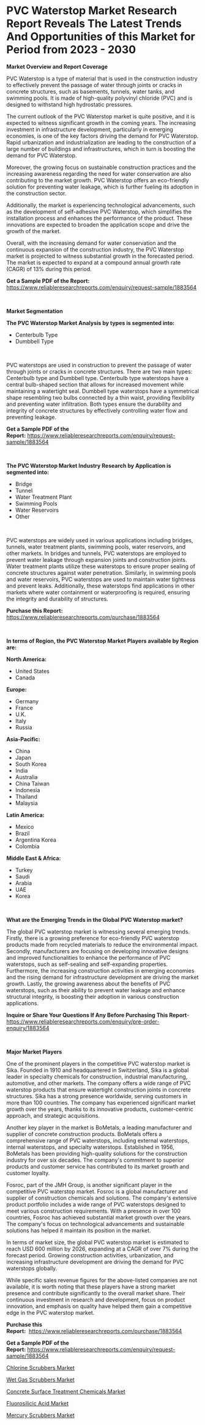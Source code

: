 <p><h1>PVC Waterstop Market Research Report Reveals The Latest Trends And Opportunities of this Market for Period from 2023 - 2030</h1></p><p><strong>Market Overview and Report Coverage</strong></p>
<p><p>PVC Waterstop is a type of material that is used in the construction industry to effectively prevent the passage of water through joints or cracks in concrete structures, such as basements, tunnels, water tanks, and swimming pools. It is made of high-quality polyvinyl chloride (PVC) and is designed to withstand high hydrostatic pressures.</p><p>The current outlook of the PVC Waterstop market is quite positive, and it is expected to witness significant growth in the coming years. The increasing investment in infrastructure development, particularly in emerging economies, is one of the key factors driving the demand for PVC Waterstop. Rapid urbanization and industrialization are leading to the construction of a large number of buildings and infrastructures, which in turn is boosting the demand for PVC Waterstop.</p><p>Moreover, the growing focus on sustainable construction practices and the increasing awareness regarding the need for water conservation are also contributing to the market growth. PVC Waterstop offers an eco-friendly solution for preventing water leakage, which is further fueling its adoption in the construction sector.</p><p>Additionally, the market is experiencing technological advancements, such as the development of self-adhesive PVC Waterstop, which simplifies the installation process and enhances the performance of the product. These innovations are expected to broaden the application scope and drive the growth of the market.</p><p>Overall, with the increasing demand for water conservation and the continuous expansion of the construction industry, the PVC Waterstop market is projected to witness substantial growth in the forecasted period. The market is expected to expand at a compound annual growth rate (CAGR) of 13% during this period.</p></p>
<p><strong>Get a Sample PDF of the Report:</strong> <a href="https://www.reliableresearchreports.com/enquiry/request-sample/1883564">https://www.reliableresearchreports.com/enquiry/request-sample/1883564</a></p>
<p>&nbsp;</p>
<p><strong>Market Segmentation</strong></p>
<p><strong>The PVC Waterstop Market Analysis by types is segmented into:</strong></p>
<p><ul><li>Centerbulb Type</li><li>Dumbbell Type</li></ul></p>
<p>&nbsp;</p>
<p><p>PVC waterstops are used in construction to prevent the passage of water through joints or cracks in concrete structures. There are two main types: Centerbulb type and Dumbbell type. Centerbulb type waterstops have a central bulb-shaped section that allows for increased movement while maintaining a watertight seal. Dumbbell type waterstops have a symmetrical shape resembling two bulbs connected by a thin waist, providing flexibility and preventing water infiltration. Both types ensure the durability and integrity of concrete structures by effectively controlling water flow and preventing leakage.</p></p>
<p><strong>Get a Sample PDF of the Report:</strong>&nbsp;<a href="https://www.reliableresearchreports.com/enquiry/request-sample/1883564">https://www.reliableresearchreports.com/enquiry/request-sample/1883564</a></p>
<p>&nbsp;</p>
<p><strong>The PVC Waterstop Market Industry Research by Application is segmented into:</strong></p>
<p><ul><li>Bridge</li><li>Tunnel</li><li>Water Treatment Plant</li><li>Swimming Pools</li><li>Water Reservoirs</li><li>Other</li></ul></p>
<p>&nbsp;</p>
<p><p>PVC waterstops are widely used in various applications including bridges, tunnels, water treatment plants, swimming pools, water reservoirs, and other markets. In bridges and tunnels, PVC waterstops are employed to prevent water leakage through expansion joints and construction joints. Water treatment plants utilize these waterstops to ensure proper sealing of concrete structures against water penetration. Similarly, in swimming pools and water reservoirs, PVC waterstops are used to maintain water tightness and prevent leaks. Additionally, these waterstops find applications in other markets where water containment or waterproofing is required, ensuring the integrity and durability of structures.</p></p>
<p><strong>Purchase this Report:</strong>&nbsp; <a href="https://www.reliableresearchreports.com/purchase/1883564">https://www.reliableresearchreports.com/purchase/1883564</a></p>
<p>&nbsp;</p>
<p><strong>In terms of Region, the PVC Waterstop Market Players available by Region are:</strong></p>
<p>
    <p> <strong> North America: </strong>
        <ul>
            <li>United States</li>
            <li>Canada</li>
        </ul>
        </p> 
    <p> <strong> Europe: </strong>
        <ul>
            <li>Germany</li>
            <li>France</li>
            <li>U.K.</li>
            <li>Italy</li>
            <li>Russia</li>
        </ul>
        </p> 
    <p> <strong> Asia-Pacific: </strong>
        <ul>
            <li>China</li>
            <li>Japan</li>
            <li>South Korea</li>
            <li>India</li>
            <li>Australia</li>
            <li>China Taiwan</li>
            <li>Indonesia</li>
            <li>Thailand</li>
            <li>Malaysia</li>
        </ul>
        </p> 
    <p> <strong> Latin America: </strong>
        <ul>
            <li>Mexico</li>
            <li>Brazil</li>
            <li>Argentina Korea</li>
            <li>Colombia</li>
        </ul>
        </p> 
    <p> <strong> Middle East & Africa: </strong>
        <ul>
            <li>Turkey</li>
            <li>Saudi</li>
            <li>Arabia</li>
            <li>UAE</li>
            <li>Korea</li>
        </ul>
    </p>
    </p>
<p>&nbsp;</p>
<p><strong>What are the Emerging Trends in the Global PVC Waterstop market?</strong></p>
<p><p>The global PVC waterstop market is witnessing several emerging trends. Firstly, there is a growing preference for eco-friendly PVC waterstop products made from recycled materials to reduce the environmental impact. Secondly, manufacturers are focusing on developing innovative designs and improved functionalities to enhance the performance of PVC waterstops, such as self-sealing and self-expanding properties. Furthermore, the increasing construction activities in emerging economies and the rising demand for infrastructure development are driving the market growth. Lastly, the growing awareness about the benefits of PVC waterstops, such as their ability to prevent water leakage and enhance structural integrity, is boosting their adoption in various construction applications.</p></p>
<p><strong>Inquire or Share Your Questions If Any Before Purchasing This Report</strong>- <a href="https://www.reliableresearchreports.com/enquiry/pre-order-enquiry/1883564">https://www.reliableresearchreports.com/enquiry/pre-order-enquiry/1883564</a></p>
<p>&nbsp;</p>
<p><strong>Major Market Players</strong></p>
<p><p>One of the prominent players in the competitive PVC waterstop market is Sika. Founded in 1910 and headquartered in Switzerland, Sika is a global leader in specialty chemicals for construction, industrial manufacturing, automotive, and other markets. The company offers a wide range of PVC waterstop products that ensure watertight construction joints in concrete structures. Sika has a strong presence worldwide, serving customers in more than 100 countries. The company has experienced significant market growth over the years, thanks to its innovative products, customer-centric approach, and strategic acquisitions. </p><p>Another key player in the market is BoMetals, a leading manufacturer and supplier of concrete construction products. BoMetals offers a comprehensive range of PVC waterstops, including external waterstops, internal waterstops, and specialty waterstops. Established in 1956, BoMetals has been providing high-quality solutions for the construction industry for over six decades. The company's commitment to superior products and customer service has contributed to its market growth and customer loyalty.</p><p>Fosroc, part of the JMH Group, is another significant player in the competitive PVC waterstop market. Fosroc is a global manufacturer and supplier of construction chemicals and solutions. The company's extensive product portfolio includes a wide range of PVC waterstops designed to meet various construction requirements. With a presence in over 100 countries, Fosroc has achieved substantial market growth over the years. The company's focus on technological advancements and sustainable solutions has helped it maintain its position in the market.</p><p>In terms of market size, the global PVC waterstop market is estimated to reach USD 600 million by 2026, expanding at a CAGR of over 7% during the forecast period. Growing construction activities, urbanization, and increasing infrastructure development are driving the demand for PVC waterstops globally.</p><p>While specific sales revenue figures for the above-listed companies are not available, it is worth noting that these players have a strong market presence and contribute significantly to the overall market share. Their continuous investment in research and development, focus on product innovation, and emphasis on quality have helped them gain a competitive edge in the PVC waterstop market.</p></p>
<p><strong>Purchase this Report:</strong>&nbsp;&nbsp;<a href="https://www.reliableresearchreports.com/purchase/1883564">https://www.reliableresearchreports.com/purchase/1883564</a></p>
<p></p>
<p><strong>Get a Sample PDF of the Report:</strong>&nbsp;<a href="https://www.reliableresearchreports.com/enquiry/request-sample/1883564">https://www.reliableresearchreports.com/enquiry/request-sample/1883564</a></p>
<p><p><a href="https://medium.com/@verladurgan/analyzing-chlorine-scrubbers-market-global-industry-perspective-and-forecast-2023-to-2030-e1993d9e6a78">Chlorine Scrubbers Market</a></p><p><a href="https://medium.com/@hunterwyman1984/wet-gas-scrubbers-market-research-report-its-history-and-forecast-2023-to-2030-d7c981221f10">Wet Gas Scrubbers Market</a></p><p><a href="https://github.com/WillieWoodard/Market-Research-Report-List-2/blob/main/concrete-surface-treatment-chemicals-market.md">Concrete Surface Treatment Chemicals Market</a></p><p><a href="https://github.com/BryceTownsendr/Market-Research-Report-List-2/blob/main/fluorosilicic-acid-market.md">Fluorosilicic Acid Market</a></p><p><a href="https://medium.com/@elsahermann/mercury-scrubbers-market-size-and-market-trends-complete-industry-overview-2023-to-2030-2ee54a8059f9">Mercury Scrubbers Market</a></p></p>